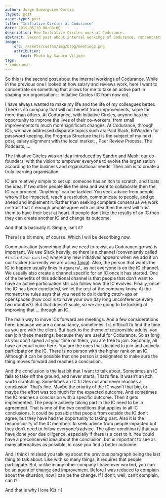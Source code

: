 ```yaml
---
author: Jorge Gueorguiev Garcia
layout: post
asset-type: post
title: "Initiative Circles at Codurance"
date: 2019-05-10 08:00:00
description: How Initiative Circles work at Codurance.
abstract: Second post about internal workings of Codurance, concentrating on Initiative Circles.
image: 
    src: /assets/custom/img/blog/meeting2.png
    attribution:
       text: Photo by Sandro Viljoen
tags: 
- codurance
---
```


So this is the second post about the internal workings of Codurance. While in the previous one I looked at how salary and reviews work, here I want to concentrate on something that allows for me to take an active part in shaping our organisation: : Initiative Circles (IC from now on).

I have always wanted to make my life and the life of my colleagues better. There is no company that will not benefit from improvements, some far more than others. At Codurance, with Initiative Circles, anyone has the opportunity to improve the lives of their co-workers, from small improvements to much more significant changes. At Codurance, through ICs, we have addressed disparate topics  such as: Paid Slack, BitWarden for password keeping, the Progress Structure that is the subject of my next post, salary alignment with the local market, , Peer Review Process, The Podcasts, …

The Initiative Circles was an idea introduced by Sandro and Mash, our co-founders, with the vision to empower everyone to evolve the organisation according to the business and organisational needs. Their aim is to create a truly learning organisation. 

IC are relatively simple to set up: someone has an itch to scratch, and floats the idea. If two other people like the idea and want to collaborate then the IC can proceed.  “Anything” can be tackled. You seek advice from people who will be impacted, reach a resolution, communicate to people, and go ahead and implement it. Rather than seeking complete consensus we work on trust that if enough people agree with an idea then the rest will trust them to have their best at heart. If people don’t like the results of an IC then they can create another IC and change its outcome.

And that is basically it. Simple, isn’t it?

There is a bit more, of course. Which I will be describing now.

Communication (something that we need to revisit as  Codurance grows) is important. We use Slack heavily, so there is a channel (conveniently called `#initiative-circles`) where any new initiatives appears when we add it on our tracker (currently we are using [Taiga](https://taiga.io)). Also, the person that wants the IC to happen usually links in `#general`, as not everyone is on the IC channel. We usually also create a channel specific for an IC once it has started. One of the benefits of this additional channel is that people that don’t want to have an active participation still can follow how the IC evolves. Finally, once the IC has been concluded, we let the rest of the company know. At the moment the rules says that you need to do it during catch-ups or openspaces (how cool is to have your own day long unconference every two months?). But that doesn’t scale, so we are going to be looking at improving that … through an IC.

The main way to move ICs forward are meetings. And a few considerations here: because we are a consultancy, sometimes it is difficult to find the time as you are with the client. But back to the theme of responsible adults, you can join these meetings, because they are useful for Codurance. So as long as you don’t spend all your time on them, you are free to join. Secondly, all have an equal voice here. You are the ones that decided to join and actively participate on the IC. There is no person with the higher rank on an IC. Although it can be possible that one person is designated to make sure the thing moves forward and reaches a conclusion. 

And the conclusion is the last bit that I want to talk about. Sometimes an IC fails to take off the ground, and never starts. That’s fine. It wasn’t an itch worth scratching. Sometimes an IC fizzles out and never reaches a conclusion. That’s fine. Maybe the priority of the IC wasn’t that big, or maybe the effort was too much for the expected outcome. And sometimes the IC reaches a conclusion with a specific outcome. Then it gets implemented. The people actively taking part in the IC need to be in agreement. That is one of the two conditions that applies to all IC conclusions. It could be possible that people from outside the IC don’t agree, but they have had the opportunity to taking part. Also it is the responsibility of the IC members to seek advice from people impacted but they don’t need to follow everyone’s advice. The other condition is that you have done your due diligence, especially if there is a cost to it. You could have a preconceived idea about the conclusion, but is important to see as many alternatives as possible, in case you find a better outcome.

And I think I mislead you talking about the previous paragraph being the last thing to talk about. Like with so many things, it requires that people participate. But, unlike in any other company I have ever worked, you can be an agent of change and improvement. Before I was reduced to complain about the situation, now I can be the change. If I don’t, well, can’t complain, can I?

And that is why I love ICs :-)
